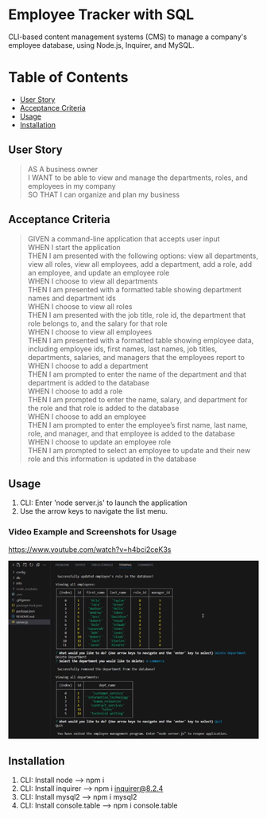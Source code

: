 # Employee Tracker with SQL
CLI-based content management systems (CMS) to manage a company's employee database, using Node.js, Inquirer, and MySQL.


# Table of Contents
* [User Story](#userstory)
* [Acceptance Criteria](#acceptancecriteria)
* [Usage](#usage)
* [Installation](#installation)




## User Story
> AS A business owner <br>
> I WANT to be able to view and manage the departments, roles, and employees in my company <br>
> SO THAT I can organize and plan my business <br>


## Acceptance Criteria
> GIVEN a command-line application that accepts user input <br>
> WHEN I start the application <br>
> THEN I am presented with the following options: view all departments, view all roles, view all employees, add a department, add a role, add an employee, and update an employee role <br>
> WHEN I choose to view all departments <br>
> THEN I am presented with a formatted table showing department names and department ids <br>
> WHEN I choose to view all roles <br>
> THEN I am presented with the job title, role id, the department that role belongs to, and the salary for that role <br>
> WHEN I choose to view all employees <br>
> THEN I am presented with a formatted table showing employee data, including employee ids, first names, last names, job titles, departments, salaries, and managers that the employees report to <br>
> WHEN I choose to add a department <br>
> THEN I am prompted to enter the name of the department and that department is added to the database <br>
> WHEN I choose to add a role <br>
> THEN I am prompted to enter the name, salary, and department for the role and that role is added to the database <br>
> WHEN I choose to add an employee <br>
> THEN I am prompted to enter the employee’s first name, last name, role, and manager, and that employee is added to the database <br>
> WHEN I choose to update an employee role <br>
> THEN I am prompted to select an employee to update and their new role and this information is updated in the database <br>

## Usage
1. CLI: Enter 'node server.js' to launch the application
2. Use the arrow keys to navigate the list menu.

### Video Example and Screenshots for Usage
https://www.youtube.com/watch?v=h4bci2ceK3s

![image](./info/capture.jpg)


## Installation
1. CLI: Install node --> npm i 
2. CLI: Install inquirer --> npm i inquirer@8.2.4
3. CLI: Install mysql2 --> npm i mysql2
4. CLI: Install console.table --> npm i console.table

